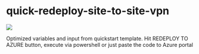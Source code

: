 # quick-redeploy-site-to-site-vpn

<a href="https://portal.azure.com/#create/Microsoft.Template/uri/https%3A%2F%2Fraw.githubusercontent.com%2Fjonaserikson%2Fazure%2Fmaster%2Fquick-redeploy-site-to-site-vpn%2Fredeploy-main.json" target="_blank">
    <img src="https://redeploy.se/wp-content/uploads/2015/11/redeploy-to-azure.png"/>
</a>

Optimized variables and input from quickstart template.
Hit REDEPLOY TO AZURE button, execute via powershell or just paste the code to Azure portal
